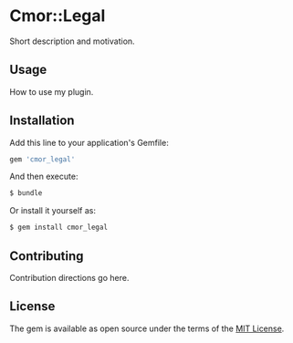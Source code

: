# Cmor::Legal
Short description and motivation.

## Usage
How to use my plugin.

## Installation
Add this line to your application's Gemfile:

```ruby
gem 'cmor_legal'
```

And then execute:
```bash
$ bundle
```

Or install it yourself as:
```bash
$ gem install cmor_legal
```

## Contributing
Contribution directions go here.

## License
The gem is available as open source under the terms of the [MIT License](https://opensource.org/licenses/MIT).
